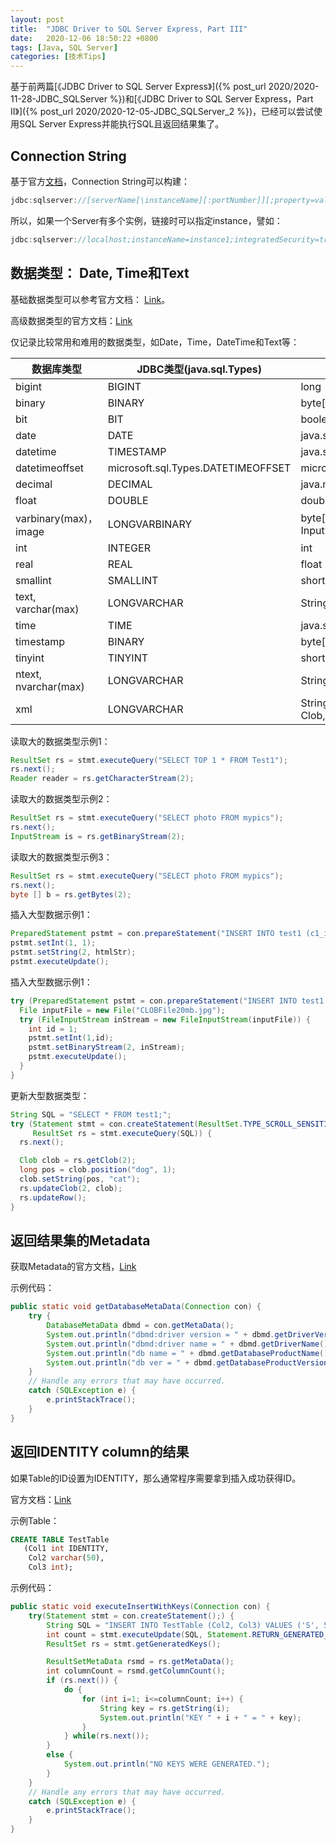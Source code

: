 ```yaml
---
layout: post
title:  "JDBC Driver to SQL Server Express, Part III"
date:   2020-12-06 18:50:22 +0800
tags: [Java, SQL Server]
categories: [技术Tips]
---
```


基于前两篇[《JDBC Driver to SQL Server Express》]({% post_url 2020/2020-11-28-JDBC_SQLServer %})和[《JDBC Driver to SQL Server Express，Part II》]({% post_url 2020/2020-12-05-JDBC_SQLServer_2 %})，已经可以尝试使用SQL Server Express并能执行SQL且返回结果集了。


## Connection String

基于官方[文档](https://docs.microsoft.com/en-us/sql/connect/jdbc/building-the-connection-url)，Connection String可以构建：   

```java
jdbc:sqlserver://[serverName[\instanceName][:portNumber]][;property=value[;property=value]]
```

所以，如果一个Server有多个实例，链接时可以指定instance，譬如：    

```java
jdbc:sqlserver://localhost;instanceName=instance1;integratedSecurity=true;
```


## 数据类型： Date, Time和Text

基础数据类型可以参考官方文档： [Link](https://docs.microsoft.com/en-us/sql/connect/jdbc/using-basic-data-types)。


高级数据类型的官方文档：[Link](https://docs.microsoft.com/en-us/sql/connect/jdbc/using-advanced-data-types)



仅记录比较常用和难用的数据类型，如Date，Time，DateTime和Text等：   

|数据库类型|JDBC类型(java.sql.Types)|Java类型|
|--|--|--|
|bigint|BIGINT|long|
|binary|BINARY|byte[]|
|bit|BIT|boolean|
|date|DATE|java.sql.Date|
|datetime|TIMESTAMP|java.sql.TimeStamp|
|datetimeoffset|microsoft.sql.Types.DATETIMEOFFSET|microsoft.sql.DateTimeOffset|
|decimal|DECIMAL|java.math.BigDecimal|
|float|DOUBLE|double|
|varbinary(max)，image|LONGVARBINARY|byte[] (default), Blob, InputStream, String|
|int|INTEGER|int|
|real|REAL|float|
|smallint|SMALLINT|short|
|text, varchar(max)|LONGVARCHAR|String (default), Clob, NClob|
|time|TIME|java.sql.Time|
|timestamp|BINARY|byte[]|
|tinyint|TINYINT|short|
|ntext, nvarchar(max)|LONGVARCHAR|String (default), Clob, NClob|
|xml|LONGVARCHAR|String (default), InputSteam, Clob, byte[], Blob)


读取大的数据类型示例1：   
```java
ResultSet rs = stmt.executeQuery("SELECT TOP 1 * FROM Test1");  
rs.next();  
Reader reader = rs.getCharacterStream(2);
```

读取大的数据类型示例2：   
```java
ResultSet rs = stmt.executeQuery("SELECT photo FROM mypics");  
rs.next();  
InputStream is = rs.getBinaryStream(2);  
```

读取大的数据类型示例3：   
```java
ResultSet rs = stmt.executeQuery("SELECT photo FROM mypics");  
rs.next();  
byte [] b = rs.getBytes(2);
```


插入大型数据示例1：   
```java
PreparedStatement pstmt = con.prepareStatement("INSERT INTO test1 (c1_id, c2_vcmax) VALUES (?, ?)");  
pstmt.setInt(1, 1);  
pstmt.setString(2, htmlStr);  
pstmt.executeUpdate();  
```

插入大型数据示例1：   
```java
try (PreparedStatement pstmt = con.prepareStatement("INSERT INTO test1 (Col1, Col2) VALUES(?,?)")) { 
  File inputFile = new File("CLOBFile20mb.jpg");  
  try (FileInputStream inStream = new FileInputStream(inputFile)) {
    int id = 1;  
    pstmt.setInt(1,id);  
    pstmt.setBinaryStream(2, inStream);  
    pstmt.executeUpdate();
  }
}
```


更新大型数据类型：   
```java
String SQL = "SELECT * FROM test1;";  
try (Statement stmt = con.createStatement(ResultSet.TYPE_SCROLL_SENSITIVE, ResultSet.CONCUR_UPDATABLE)
     ResultSet rs = stmt.executeQuery(SQL)) {
  rs.next();

  Clob clob = rs.getClob(2);  
  long pos = clob.position("dog", 1);  
  clob.setString(pos, "cat");  
  rs.updateClob(2, clob);  
  rs.updateRow();  
}
```



## 返回结果集的Metadata


获取Metadata的官方文档，[Link](https://docs.microsoft.com/en-us/sql/connect/jdbc/using-database-metadata)


示例代码：    

```java
public static void getDatabaseMetaData(Connection con) {
    try {
        DatabaseMetaData dbmd = con.getMetaData();
        System.out.println("dbmd:driver version = " + dbmd.getDriverVersion());
        System.out.println("dbmd:driver name = " + dbmd.getDriverName());
        System.out.println("db name = " + dbmd.getDatabaseProductName());
        System.out.println("db ver = " + dbmd.getDatabaseProductVersion());
    }
    // Handle any errors that may have occurred.
    catch (SQLException e) {
        e.printStackTrace();
    }
}
```


## 返回IDENTITY column的结果

如果Table的ID设置为IDENTITY，那么通常程序需要拿到插入成功获得ID。

官方文档：[Link](https://docs.microsoft.com/en-us/sql/connect/jdbc/using-auto-generated-keys)


示例Table：   

```sql
CREATE TABLE TestTable
   (Col1 int IDENTITY,
    Col2 varchar(50),
    Col3 int); 
```


示例代码：   

```java
public static void executeInsertWithKeys(Connection con) {
    try(Statement stmt = con.createStatement();) {
        String SQL = "INSERT INTO TestTable (Col2, Col3) VALUES ('S', 50)";
        int count = stmt.executeUpdate(SQL, Statement.RETURN_GENERATED_KEYS);
        ResultSet rs = stmt.getGeneratedKeys();

        ResultSetMetaData rsmd = rs.getMetaData();
        int columnCount = rsmd.getColumnCount();
        if (rs.next()) {
            do {
                for (int i=1; i<=columnCount; i++) {
                    String key = rs.getString(i);
                    System.out.println("KEY " + i + " = " + key);
                }
            } while(rs.next());
        }
        else {
            System.out.println("NO KEYS WERE GENERATED.");
        }
    }
    // Handle any errors that may have occurred.
    catch (SQLException e) {
        e.printStackTrace();
    }
}
```

